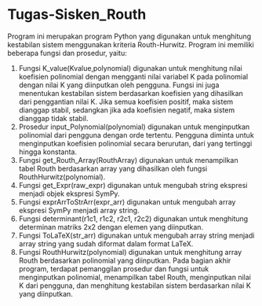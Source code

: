 # Tugas-Sisken_Routh

Program ini merupakan program Python yang digunakan untuk menghitung kestabilan sistem menggunakan kriteria Routh-Hurwitz. Program ini memiliki beberapa fungsi dan prosedur, yaitu:
1.	Fungsi K_value(Kvalue,polynomial) digunakan untuk menghitung nilai koefisien polinomial dengan mengganti nilai variabel K pada polinomial dengan nilai K yang diinputkan oleh pengguna. Fungsi ini juga menentukan kestabilan sistem berdasarkan koefisien yang dihasilkan dari penggantian nilai K. Jika semua koefisien positif, maka sistem dianggap stabil, sedangkan jika ada koefisien negatif, maka sistem dianggap tidak stabil.
2.	Prosedur input_Polynomial(polynomial) digunakan untuk menginputkan polinomial dari pengguna dengan orde tertentu. Pengguna diminta untuk menginputkan koefisien polinomial secara berurutan, dari yang tertinggi hingga konstanta.
3.	Fungsi get_Routh_Array(RouthArray) digunakan untuk menampilkan tabel Routh berdasarkan array yang dihasilkan oleh fungsi RouthHurwitz(polynomial).
4.	Fungsi get_Expr(raw_expr) digunakan untuk mengubah string ekspresi menjadi objek ekspresi SymPy.
5.	Fungsi exprArrToStrArr(expr_arr) digunakan untuk mengubah array ekspresi SymPy menjadi array string.
6.	Fungsi determinant(r1c1, r1c2, r2c1, r2c2) digunakan untuk menghitung determinan matriks 2x2 dengan elemen yang diinputkan.
7.	Fungsi ToLaTeX(str_arr) digunakan untuk mengubah array string menjadi array string yang sudah diformat dalam format LaTeX.
8.	Fungsi RouthHurwitz(polynomial) digunakan untuk menghitung array Routh berdasarkan polinomial yang diinputkan.
Pada bagian akhir program, terdapat pemanggilan prosedur dan fungsi untuk menginputkan polinomial, menampilkan tabel Routh, menginputkan nilai K dari pengguna, dan menghitung kestabilan sistem berdasarkan nilai K yang diinputkan.
